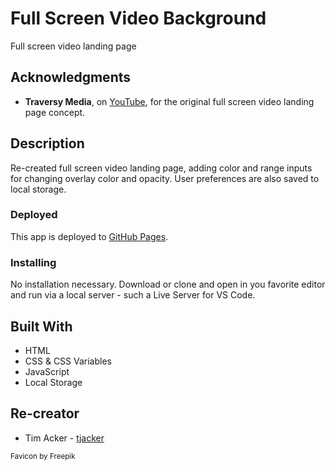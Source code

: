# Full Screen Video Background

Full screen video landing page

## Acknowledgments

- **Traversy Media**, on [YouTube](https://www.youtube.com/watch?v=Gx_7GQtSdpc), for the original full screen video landing page concept.

## Description

Re-created full screen video landing page, adding color and range inputs for changing overlay color and opacity. User preferences are also saved to local storage.

### Deployed

This app is deployed to [GitHub Pages](https://tjacker.github.io/full-screen-video/).

### Installing

No installation necessary. Download or clone and open in you favorite editor and run via a local server - such a Live Server for VS Code.

## Built With

- HTML
- CSS & CSS Variables
- JavaScript
- Local Storage

## Re-creator

- Tim Acker - [tjacker](https://github.com/tjacker)

<sup>Favicon by Freepik</sup>
